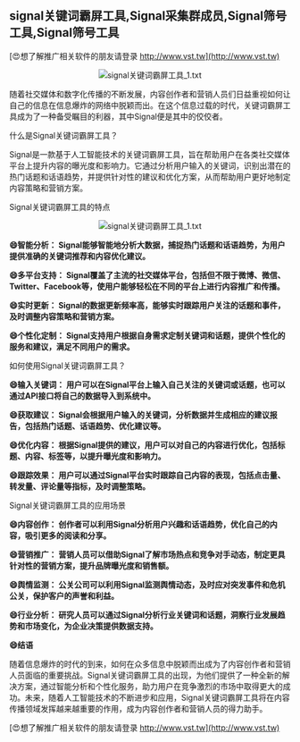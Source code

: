 ## **signal关键词霸屏工具,Signal采集群成员,Signal筛号工具,Signal筛号工具**

[😍想了解推广相关软件的朋友请登录 http://www.vst.tw](http://www.vst.tw)

 <center><img src="https://vst.tw/MP4/tuiguang/png/8.png" alt="signal关键词霸屏工具_1.txt"></center>

随着社交媒体和数字化传播的不断发展，内容创作者和营销人员们日益重视如何让自己的信息在信息爆炸的网络中脱颖而出。在这个信息过载的时代，关键词霸屏工具成为了一种备受瞩目的利器，其中Signal便是其中的佼佼者。

什么是Signal关键词霸屏工具？

Signal是一款基于人工智能技术的关键词霸屏工具，旨在帮助用户在各类社交媒体平台上提升内容的曝光度和影响力。它通过分析用户输入的关键词，识别出潜在的热门话题和话语趋势，并提供针对性的建议和优化方案，从而帮助用户更好地制定内容策略和营销方案。

Signal关键词霸屏工具的特点

 <center><img src="https://vst.tw/MP4/tuiguang/png/5.png" alt="signal关键词霸屏工具_1.txt"></center>

**😄智能分析： Signal能够智能地分析大数据，捕捉热门话题和话语趋势，为用户提供准确的关键词推荐和内容优化建议。**

**😄多平台支持： Signal覆盖了主流的社交媒体平台，包括但不限于微博、微信、Twitter、Facebook等，使用户能够轻松在不同的平台上进行内容推广和传播。**

**😄实时更新： Signal的数据更新频率高，能够实时跟踪用户关注的话题和事件，及时调整内容策略和营销方案。**

**😄个性化定制： Signal支持用户根据自身需求定制关键词和话题，提供个性化的服务和建议，满足不同用户的需求。**

如何使用Signal关键词霸屏工具？

**😄输入关键词： 用户可以在Signal平台上输入自己关注的关键词或话题，也可以通过API接口将自己的数据导入到系统中。**

**😄获取建议： Signal会根据用户输入的关键词，分析数据并生成相应的建议报告，包括热门话题、话语趋势、优化建议等。**

**😄优化内容： 根据Signal提供的建议，用户可以对自己的内容进行优化，包括标题、内容、标签等，以提升曝光度和影响力。**

**😄跟踪效果： 用户可以通过Signal平台实时跟踪自己内容的表现，包括点击量、转发量、评论量等指标，及时调整策略。**

Signal关键词霸屏工具的应用场景

**😄内容创作： 创作者可以利用Signal分析用户兴趣和话语趋势，优化自己的内容，吸引更多的阅读和分享。**

**😄营销推广： 营销人员可以借助Signal了解市场热点和竞争对手动态，制定更具针对性的营销方案，提升品牌曝光度和销售额。**

**😄舆情监测： 公关公司可以利用Signal监测舆情动态，及时应对突发事件和危机公关，保护客户的声誉和利益。**

**😄行业分析： 研究人员可以通过Signal分析行业关键词和话题，洞察行业发展趋势和市场变化，为企业决策提供数据支持。**

**😄结语**

随着信息爆炸的时代的到来，如何在众多信息中脱颖而出成为了内容创作者和营销人员面临的重要挑战。Signal关键词霸屏工具的出现，为他们提供了一种全新的解决方案，通过智能分析和个性化服务，助力用户在竞争激烈的市场中取得更大的成功。未来，随着人工智能技术的不断进步和应用，Signal关键词霸屏工具将在内容传播领域发挥越来越重要的作用，成为内容创作者和营销人员的得力助手。

[😍想了解推广相关软件的朋友请登录 http://www.vst.tw](http://www.vst.tw)



